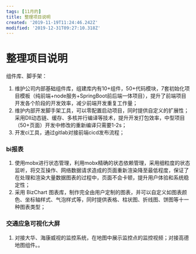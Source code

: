 ```yaml
---
tags: [11月的]
title: 整理项目说明
created: '2019-11-19T11:24:46.242Z'
modified: '2019-12-31T09:27:10.318Z'
---
```


# 整理项目说明

组件库、脚手架：
1. 维护公司内部基础组件库，组建库内有10+组件，50+代码模块，7套初始化项目模板（纯前端+node服务+SpringBoot前后端一体项目），提升了前端项目开发各个阶段的开发效率，减少前端开发重复工作量；
2. 维护内部开发脚手架工具，可以零配置启动项目，同时提供自定义的扩展性；采用Dll动态链、缓存、多核并行编译等技术，提升开发打包效率，中型项目（50+页面）开发中修改的重新编译只需要1-2s；
3. 开发ci工具，通过gitlab对接前端cicd发布流程；

### bi报表

1. 使用mobx进行状态管理，利用mobx精确的状态依赖管理，采用细粒度的状态监听，将交互操作、网络数据请求造成的页面重新渲染降至最低程度，保证了在处理和渲染大量数据图表的过程中，页面不会卡顿，提升用户体验和系统稳定性；
2. 采用 BizChart 图表库，制作完全由用户定制的图表，并可以自定义如图表颜色、坐标轴样式、气泡样式等，同时提供表格、柱状图、折线图、饼图等十一种图表类型；

### 交通应急可视化大屏
1. 对接大华、海康威视的监控系统，在地图中展示监控点的监控视频；对接高德地图组件。。 


